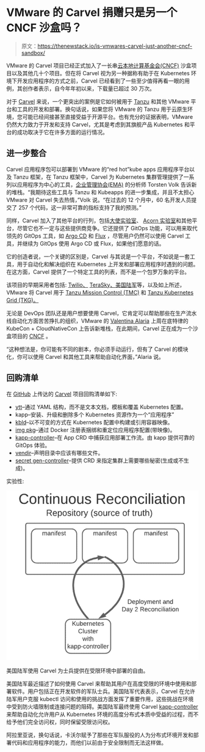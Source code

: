 # VMware 的 Carvel 捐赠只是另一个 CNCF 沙盒吗？

> 原文：<https://thenewstack.io/is-vmwares-carvel-just-another-cncf-sandbox/>

VMware 的 Carvel 项目已经正式加入了一长串[云本地计算基金会(CNCF)](https://thenewstack.io/future-cloud-native-computing-foundation/) 沙盒项目以及其他几十个项目。但在将 Carvel 视为另一种据称有助于在 Kubernetes 环境下开发应用程序的方式之前，Carvel 已经看到了一些至少值得再看一眼的用例，其创作者表示，自今年年初以来，下载量已超过 30 万次。

对于 [Carvel](https://carvel.dev/) 来说，一个更突出的案例是它如何被用于 [Tanzu](https://thenewstack.io/vmwares-tanzu-extends-across-all-security-layers-on-kubernetes/) 和其他 VMware 平台和工具的开发和部署。换句话说，如果您将 VMware 的 Tanzu 用于云原生环境，您可能已经间接甚至直接受益于开源平台。也有充分的证据表明，VMware 仍然大力致力于开发和支持 Carvel，尤其是考虑到其旗舰产品 Kubernetes 和平台的成功取决于它在许多方面的运行情况。

## 进一步整合

Carvel 应用程序包可以部署到 VMware 的“red hot”kube apps 应用程序平台以及 Tanzu 框架，在 Tanzu 框架中，Carvel 为 Kubernetes 集群管理提供了一系列以应用程序为中心的工具，[企业管理协会(EMA)](https://www.linkedin.com/in/torstenvolk) 的分析师 Torsten Volk 告诉新的堆栈。“我期待这些工具与 Tanzu 和 Kubeapps 的进一步集成，并且不太担心 VMware 对 Carvel 失去热情，”Volk 说。“在过去的 12 个月中，60 名开发人员提交了 257 个代码，这一非常可靠的指标支持了我的预测。”

同样，Carvel 加入了其他平台的行列，包括[大使实验室](https://www.getambassador.io/?utm_content=inline-mention)、 [Acorn 实验室](https://acorn.io/)和其他平台，尽管它也不一定与这些提供商竞争。它还提供了 GitOps 功能，可以用来取代领先的 GitOps 工具，如 [Argo CD](https://argo-cd.readthedocs.io/) 和 [Flux](https://runonflux.io/) ，尽管用户仍然可以使用 Carvel 工具，并继续为 GitOps 使用 Argo CD 或 Flux，如果他们愿意的话。

它的创造者说，一个关键的区别是，Carvel 与其说是一个平台，不如说是一套工具，用于自动化和解决组织在 Kubernetes 上开发和部署应用程序时遇到的问题。在这方面，Carvel 提供了一个特定工具的列表，而不是一个包罗万象的平台。

该项目的早期采用者包括: [Twilio、](https://www.twilio.com/) [TeraSky、](https://www.terasky.com/)[美国陆军](https://www.army.mil/)等，以及如上所述，VMware 将 Carvel 用于 [Tanzu Mission Control (TMC)](https://tanzu.vmware.com/mission-control) 和 [Tanzu Kubernetes Grid (TKG)。](https://docs.vmware.com/en/VMware-Tanzu-Kubernetes-Grid/index.html)

无论是 DevOps 团队还是用户想要使用 Carvel，它肯定可以帮助那些在生产流水线自动化方面苦苦挣扎的组织，VMware 的 [Valentina Alaria](https://www.linkedin.com/in/valentinaalaria) 上周在底特律的 KubeCon + CloudNativeCon 上告诉新堆栈，在此期间，Carvel 正在成为一个沙盒项目的 [CNCF](https://cncf.io/?utm_content=inline-mention) 。

“这种想法是，你可能有不同的剧本，你必须手动运行，但有了 Carvel 的模块化，你可以使用 Carvel 和其他工具来帮助自动化界面，”Alaria 说。

## 回购清单

在 [GitHub](https://github.com/vmware-tanzu/carvel) 上传达的 [Carvel](https://carvel.dev/) 项目回购清单如下:

*   [ytt](https://github.com/vmware-tanzu/carvel-ytt)–通过 YAML 结构，而不是文本文档，模板和覆盖 Kubernetes 配置。
*   kapp–安装、升级和删除多个 Kubernetes 资源作为一个“应用程序”
*   [kbld](https://github.com/vmware-tanzu/carvel-kbld)–以不可变的方式在 Kubernetes 配置中构建或引用容器映像。
*   [img pkg](https://github.com/vmware-tanzu/carvel-imgpkg)–通过 Docker 注册表捆绑和重定位应用程序配置(带映像)。
*   [kapp-controller](https://github.com/vmware-tanzu/carvel-kapp-controller)–在 App CRD 中捕获应用部署工作流。由 kapp 提供可靠的 GitOps 体验。
*   [vendir](https://github.com/vmware-tanzu/carvel-vendir)–声明目录中应该有哪些文件。
*   [secret gen-controller](https://github.com/vmware-tanzu/carvel-secretgen-controller)–提供 CRD 来指定集群上需要哪些秘密(生成或不生成)。

实验性:

![](img/1de98b00d59f8114fc9cb0bf909b49d3.png)

美国陆军使用 Carvel 为士兵提供在受限环境中部署的自由。

美国陆军最近描述了如何使用 Carvel 来帮助其用户在高度受限的环境中使用和部署软件。用户包括正在开发软件的军队士兵。美国陆军代表表示，Carvel 在允许陆军用户克服 kubectl 访问和使用的挑战方面发挥了重要作用，这些挑战在环境中受到防火墙限制或连接问题的阻碍。美国陆军最终使用 Carvel [kapp-controller](https://carvel.dev/kapp-controller/) 来帮助自动化允许用户从 Kubernetes 环境的高度分布式本质中受益的过程，而不给予他们完全访问权，同时保留受限访问权。

阿拉里亚说，换句话说，卡沃尔赋予了那些在军队服役的人为分布式环境开发和部署代码和应用程序的能力，而他们以前由于安全限制而无法这样做。

<svg xmlns:xlink="http://www.w3.org/1999/xlink" viewBox="0 0 68 31" version="1.1"><title>Group</title> <desc>Created with Sketch.</desc></svg>